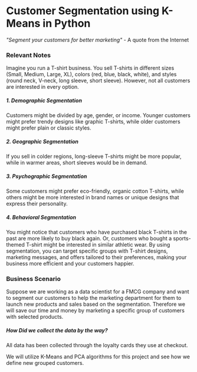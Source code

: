 # Customer Segmentation using K-Means in Python

_"Segment your customers for better marketing"_ - A quote from the Internet





### Relevant Notes

Imagine you run a T-shirt business. You sell T-shirts in different sizes (Small, Medium, Large, XL), colors (red, blue, black, white), and styles (round neck, V-neck, long sleeve, short sleeve). However, not all customers are interested in every option.

##### 1. Demographic Segmentation

Customers might be divided by age, gender, or income. Younger customers might prefer trendy designs like graphic T-shirts, while older customers might prefer plain or classic styles.

##### 2. Geographic Segmentation

If you sell in colder regions, long-sleeve T-shirts might be more popular, while in warmer areas, short sleeves would be in demand.

##### 3. Psychographic Segmentation

Some customers might prefer eco-friendly, organic cotton T-shirts, while others might be more interested in brand names or unique designs that express their personality.

##### 4. Behavioral Segmentation

You might notice that customers who have purchased black T-shirts in the past are more likely to buy black again. Or, customers who bought a sports-themed T-shirt might be interested in similar athletic wear.
By using segmentation, you can target specific groups with T-shirt designs, marketing messages, and offers tailored to their preferences, making your business more efficient and your customers happier.


### Business Scenario
Suppose we are working as a data scientist for a FMCG company and want to segment our customers to help the marketing department for them to launch new products and sales based on the segmentation. Therefore we will save our time and money by marketing a specific group of customers with selected products.

##### How Did we collect the data by the way?

All data has been collected through the loyalty cards they use at checkout.

We will utilize K-Means and PCA algorithms for this project and see how we define new grouped customers.

